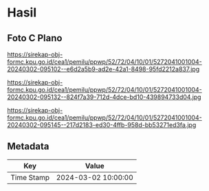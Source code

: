 # Hasil

## Foto C Plano

https://sirekap-obj-formc.kpu.go.id/cea1/pemilu/ppwp/52/72/04/10/01/5272041001004-20240302-095102--e6d2a5b9-ad2e-42a1-8498-95fd2212a837.jpg

https://sirekap-obj-formc.kpu.go.id/cea1/pemilu/ppwp/52/72/04/10/01/5272041001004-20240302-095132--824f7a39-712d-4dce-bd10-439894733d04.jpg

https://sirekap-obj-formc.kpu.go.id/cea1/pemilu/ppwp/52/72/04/10/01/5272041001004-20240302-095145--217d2183-ed30-4ffb-958d-bb53271ed3fa.jpg


## Metadata

| Key        | Value               |
| ---------- | ------------------- |
| Time Stamp | 2024-03-02 10:00:00 |



